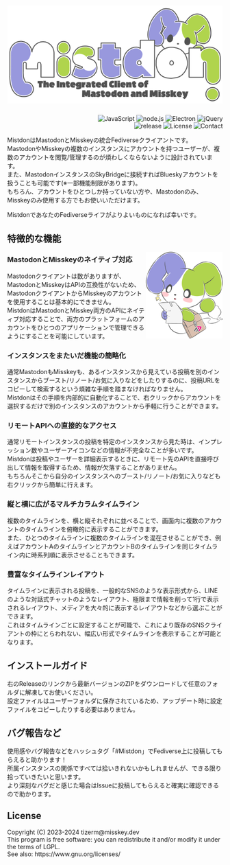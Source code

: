 <h1 align="center">
    <img src="github_resource/mistdon_logo.png" alt="attach:cat" alt="Mistdon"/>
</h1>
<p align="right">
    <img src="https://img.shields.io/badge/-JavaScript-F7DF1E.svg?logo=javascript&style=social" alt="JavaScript"/>
    <img src="https://img.shields.io/badge/-Node.js-339933.svg?logo=node.js&style=social" alt="node.js"/>
    <img src="https://img.shields.io/badge/-Electron-47848F.svg?logo=electron&style=social" alt="Electron"/>
    <img src="https://img.shields.io/badge/-jQuery-0769AD.svg?logo=jquery&style=social" alt="jQuery"/><br/>
    <img src="https://img.shields.io/github/v/release/tizerm/Mistdon?include_prereleases&color=9898dd" alt="release"/>
    <img src="https://img.shields.io/badge/License-LGPL-b0d44d" alt="License"/>
    <img src="https://img.shields.io/badge/Contact-%40tizerm%40misskey.dev-738c83" alt="Contact"/>
</p>
<p>
    MistdonはMastodonとMisskeyの統合Fediverseクライアントです。<br/>
    MastodonやMisskeyの複数のインスタンスにアカウントを持つユーザーが、複数のアカウントを閲覧/管理するのが煩わしくならないように設計されています。<br/>
    また、MastodonインスタンスのSkyBridgeに接続すればBlueskyアカウントを扱うことも可能です(※一部機能制限があります)。<br/>
    もちろん、アカウントをひとつしか持っていない方や、Mastodonのみ、Misskeyのみ使用する方でもお使いいただけます。
</p>
<p>
    MistdonであなたのFediverseライフがよりよいものになれば幸いです。
</p>
<h2>
    特徴的な機能
</h2>
<img src="github_resource/mitlin_right.png" alt="attach:cat" alt="Mistdon" align="right"/>
<h3>MastodonとMisskeyのネイティブ対応</h3>
<p>
    Mastodonクライアントは数がありますが、MastodonとMisskeyはAPIの互換性がないため、MastodonクライアントからMisskeyのアカウントを使用することは基本的にできません。<br/>
    MistdonはMastodonとMisskey両方のAPIにネイティブ対応することで、両方のプラットフォームのアカウントをひとつのアプリケーションで管理できるようにすることを可能にしています。
</p>
<h3>インスタンスをまたいだ機能の簡略化</h3>
<p>
    通常MastodonもMisskeyも、あるインスタンスから見えている投稿を別のインスタンスからブースト/リノート/お気に入りなどをしたりするのに、投稿URLをコピーして検索するという煩雑な手順を踏まなければなりません。<br/>
    Mistdonはその手順を内部的に自動化することで、右クリックからアカウントを選択するだけで別のインスタンスのアカウントから手軽に行うことができます。
</p>
<h3>リモートAPIへの直接的なアクセス</h3>
<p>
    通常リモートインスタンスの投稿を特定のインスタンスから見た時は、インプレッション数やユーザーアイコンなどの情報が不完全なことが多いです。<br/>
    Mistdonは投稿やユーザーを詳細表示するときに、リモート先のAPIを直接呼び出して情報を取得するため、情報が欠落することがありません。<br/>
    もちろんそこから自分のインスタンスへのブースト/リノート/お気に入りなども右クリックから簡単に行えます。
</p>
<h3>縦と横に広がるマルチカラムタイムライン</h3>
<p>
    複数のタイムラインを、横と縦それぞれに並べることで、画面内に複数のアカウントのタイムラインを俯瞰的に表示することができます。<br/>
    また、ひとつのタイムラインに複数のタイムラインを混在させることができ、例えばアカウントAのタイムラインとアカウントBのタイムラインを同じタイムライン内に時系列順に表示させることもできます。
</p>
<h3>豊富なタイムラインレイアウト</h3>
<p>
    タイムラインに表示される投稿を、一般的なSNSのような表示形式から、LINEのような対話式チャットのようなレイアウト、極限まで情報を削って1行で表示されるレイアウト、メディアを大々的に表示するレイアウトなどから選ぶことができます。<br/>
    これはタイムラインごとに設定することが可能で、これにより既存のSNSクライアントの枠にとらわれない、幅広い形式でタイムラインを表示することが可能となります。
</p>
<h2>
    インストールガイド
</h2>
<p>
    右のReleaseのリンクから最新バージョンのZIPをダウンロードして任意のフォルダに解凍してお使いください。<br/>
    設定ファイルはユーザーフォルダに保存されているため、アップデート時に設定ファイルをコピーしたりする必要はありません。
</p>
<h2>
    バグ報告など
</h2>
<p>
    使用感やバグ報告などをハッシュタグ「#Mistdon」でFediverse上に投稿してもらえると助かります！<br/>
    所属インスタンスの関係ですべては拾いきれないかもしれませんが、できる限り拾っていきたいと思います。<br/>
    より深刻なバグだと感じた場合はIssueに投稿してもらえると確実に確認できるので助かります。
</p>
<h2>
    License
</h2>
<p>
    Copyright (C) 2023-2024 tizerm@misskey.dev<br/>
    This program is free software: you can redistribute it and/or modify it under the terms of LGPL.<br/>
    See also: https://www.gnu.org/licenses/
</p>

